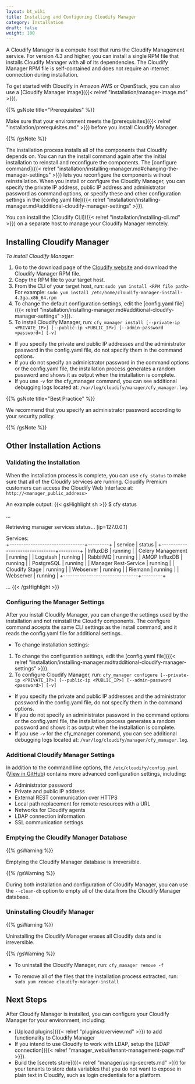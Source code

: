 ```yaml
---
layout: bt_wiki
title: Installing and Configuring Cloudify Manager
category: Installation
draft: false
weight: 100
---
```

A Cloudify Manager is a compute host that runs the Cloudify Management service. For version 4.3 and higher, you can install a single RPM file that installs Cloudify Manager with all of its dependencies. The Cloudify Manager RPM file is self-contained and does not require an internet connection during installation.

 To get started with Cloudify in Amazon AWS or OpenStack, you can also use a [Cloudify Manager image]({{< relref "installation/manager-image.md" >}}).

{{% gsNote title="Prerequisites" %}}

Make sure that your environment meets the [prerequisites]({{< relref "installation/prerequisites.md" >}}) before you install Cloudify Manager.

{{% /gsNote %}}

The installation process installs all of the components that Cloudify depends on. You can run the install command again after the initial installation to reinstall and reconfigure the components. The [configure command]({{< relref "installation/installing-manager.md#changing-the-manager-settings" >}}) lets you reconfigure the components without reinstallation. When you install or configure the Cloudify Manager, you can specify the private IP address, public IP address and administrator password as command options, or specify these and other configuration settings in the [config.yaml file]({{< relref "installation/installing-manager.md#additional-cloudify-manager-settings" >}}).

You can install the [Cloudify CLI]({{< relref "installation/installing-cli.md" >}}) on a separate host to manage your Cloudify Manager remotely.

## Installing Cloudify Manager

_To install Cloudify Manager:_

1. Go to the download page of the [Cloudify website](http://cloudify.co/download/) and download the Cloudify Manager RPM file.
1. Copy the RPM file to your target host.
1. From the CLI of your target host, run: ```sudo yum install <RPM file path>```
   For example: ```sudo yum install /etc/home/cloudify-manager-install-4.3ga.x86_64.rpm```
1. To change the default configuration settings, edit the [config.yaml file]({{< relref "installation/installing-manager.md#additional-cloudify-manager-settings" >}}).
1. To install Cloudify Manager, run: ```cfy_manager install [--private-ip <PRIVATE_IP>] [--public-ip <PUBLIC_IP>] [--admin-password <password>] [-v]```

  * If you specify the private and public IP addresses and the administrator password in the config.yaml file, do not specify them in the command options.
  * If you do not specify an administrator password in the command options or the config.yaml file, the installation process generates a random password and shows it as output when the installation is complete.
  * If you use ```-v``` for the cfy_manager command, you can see additional debugging logs located at: ```/var/log/cloudify/manager/cfy_manager.log```.

{{% gsNote title="Best Practice" %}}

We recommend that you specify an administrator password according to your security policy. 

{{% /gsNote %}}


## Other Installation Actions

### Validating the Installation

When the installation process is complete, you can use ```cfy status``` to make sure that all of the Cloudify services are running.
Cloudify Premium customers can access the Cloudify Web Interface at: ```http://<manager_public_address>```

An example output:
{{< gsHighlight  sh >}}
$ cfy status

...

Retrieving manager services status... [ip=127.0.0.1]

Services:   
   +--------------------------------+---------+
   |            service             |  status |
   +--------------------------------+---------+
   | InfluxDB                       | running |
   | Celery Management              | running |
   | Logstash                       | running |
   | RabbitMQ                       | running |
   | AMQP InfluxDB                  | running |
   | PostgreSQL                     | running |
   | Manager Rest-Service           | running |
   | Cloudify Stage                 | running |
   | Webserver                      | running |
   | Riemann                        | running |
   | Webserver                      | running |
   +--------------------------------+---------+

   ...
   {{< /gsHighlight >}}

### Configuring the Manager Settings

After you install Cloudify Manager, you can change the settings used by the installation and not reinstall the Cloudify components. The configure command accepts the same CLI settings as the install command, and it reads the config.yaml file for additional settings.

* To change installation settings:
1. To change the configuration settings, edit the [config.yaml file]({{< relref "installation/installing-manager.md#additional-cloudify-manager-settings" >}}).
1. To configure Cloudify Manager, run: ```cfy_manager configure [--private-ip <PRIVATE_IP>] [--public-ip <PUBLIC_IP>] [--admin-password <password>] [-v]```

  * If you specify the private and public IP addresses and the administrator password in the config.yaml file, do not specify them in the command options.
  * If you do not specify an administrator password in the command options or the config.yaml file, the installation process generates a random password and shows it as output when the installation is complete.
  * If you use ```-v``` for the cfy_manager command, you can see additional debugging logs located at: ```/var/log/cloudify/manager/cfy_manager.log```.

### Additional Cloudify Manager Settings

In addition to the command line options, the ```/etc/cloudify/config.yaml``` ([View in GitHub](https://github.com/cloudify-cosmo/cloudify-manager-install)) contains more advanced configuration settings, including:

* Administrator password
* Private and public IP address
* External REST communication over HTTPS
* Local path replacement for remote resources with a URL
* Networks for Cloudify agents
* LDAP connection information
* SSL communication settings

### Emptying the Cloudify Manager Database

{{% gsWarning %}}

Emptying the Cloudify Manager database is irreversible.

{{% /gsWarning %}}

During both installation and configuration of Cloudify Manager, you can use the ```--clean-db``` option to empty all of the data from the Cloudify Manager database.

### Uninstalling Cloudify Manager

{{% gsWarning %}}

Uninstalling the Cloudify Manager erases all Cloudify data and is irreversible.

{{% /gsWarning %}}

* To uninstall the Cloudify Manager, run: ```cfy_manager remove -f```

* To remove all of the files that the installation process extracted, run: ```sudo yum remove cloudify-manager-install```

## Next Steps

After Cloudify Manager is installed, you can configure your Cloudify Manager for your environment, including:

* [Upload plugins]({{< relref "plugins/overview.md" >}}) to add functionality to Cloudify Manager
* If you intend to use Cloudify to work with LDAP, setup the [LDAP connection]({{< relref "manager_webui/tenant-management-page.md" >}}).
* Build the [secrets store]({{< relref "manager/using-secrets.md" >}}) for your tenants to store data variables that you do not want to expose in plain text in Cloudify, such as login credentials for a platform.
